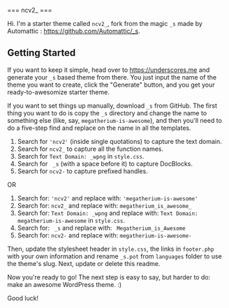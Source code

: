 === ncv2_ ===

Hi. I'm a starter theme called `ncv2_`, fork from the magic `_s` made by Automattic : https://github.com/Automattic/_s.

Getting Started
---------------

If you want to keep it simple, head over to https://underscores.me and generate your `_s` based theme from there. You just input the name of the theme you want to create, click the "Generate" button, and you get your ready-to-awesomize starter theme.

If you want to set things up manually, download `_s` from GitHub. The first thing you want to do is copy the `_s` directory and change the name to something else (like, say, `megatherium-is-awesome`), and then you'll need to do a five-step find and replace on the name in all the templates.

1. Search for `'ncv2'` (inside single quotations) to capture the text domain.
2. Search for `ncv2_` to capture all the function names.
3. Search for `Text Domain: _wpng` in `style.css`.
4. Search for <code>&nbsp;_s</code> (with a space before it) to capture DocBlocks.
5. Search for `ncv2-` to capture prefixed handles.

OR

1. Search for: `'ncv2'` and replace with: `'megatherium-is-awesome'`
2. Search for: `ncv2_` and replace with: `megatherium_is_awesome_`
3. Search for: `Text Domain: _wpng` and replace with: `Text Domain: megatherium-is-awesome` in `style.css`.
4. Search for: <code>&nbsp;_s</code> and replace with: <code>&nbsp;Megatherium_is_Awesome</code>
5. Search for: `ncv2-` and replace with: `megatherium-is-awesome-`

Then, update the stylesheet header in `style.css`, the links in `footer.php` with your own information and rename `_s.pot` from `languages` folder to use the theme's slug. Next, update or delete this readme.

Now you're ready to go! The next step is easy to say, but harder to do: make an awesome WordPress theme. :)

Good luck!
